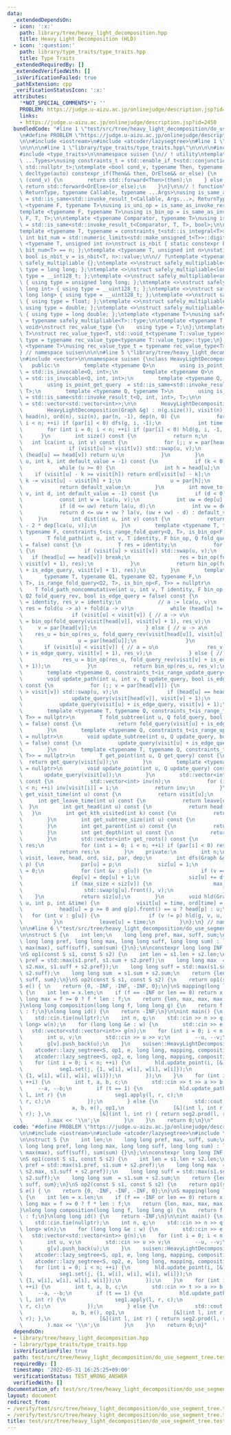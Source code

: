 ```yaml
---
data:
  _extendedDependsOn:
  - icon: ':x:'
    path: library/tree/heavy_light_decomposition.hpp
    title: Heavy Light Decomposition (HLD)
  - icon: ':question:'
    path: library/type_traits/type_traits.hpp
    title: Type Traits
  _extendedRequiredBy: []
  _extendedVerifiedWith: []
  _isVerificationFailed: true
  _pathExtension: cpp
  _verificationStatusIcon: ':x:'
  attributes:
    '*NOT_SPECIAL_COMMENTS*': ''
    PROBLEM: https://judge.u-aizu.ac.jp/onlinejudge/description.jsp?id=2450
    links:
    - https://judge.u-aizu.ac.jp/onlinejudge/description.jsp?id=2450
  bundledCode: "#line 1 \"test/src/tree/heavy_light_decomposition/do_use_segment_tree.test.cpp\"\
    \n#define PROBLEM \"https://judge.u-aizu.ac.jp/onlinejudge/description.jsp?id=2450\"\
    \n\n#include <iostream>\n#include <atcoder/lazysegtree>\n#line 1 \"library/tree/heavy_light_decomposition.hpp\"\
    \n\n\n\n#line 1 \"library/type_traits/type_traits.hpp\"\n\n\n\n#include <limits>\n\
    #include <type_traits>\n\nnamespace suisen {\n// ! utility\ntemplate <typename\
    \ ...Types>\nusing constraints_t = std::enable_if_t<std::conjunction_v<Types...>,\
    \ std::nullptr_t>;\ntemplate <bool cond_v, typename Then, typename OrElse>\nconstexpr\
    \ decltype(auto) constexpr_if(Then&& then, OrElse&& or_else) {\n    if constexpr\
    \ (cond_v) {\n        return std::forward<Then>(then);\n    } else {\n       \
    \ return std::forward<OrElse>(or_else);\n    }\n}\n\n// ! function\ntemplate <typename\
    \ ReturnType, typename Callable, typename ...Args>\nusing is_same_as_invoke_result\
    \ = std::is_same<std::invoke_result_t<Callable, Args...>, ReturnType>;\ntemplate\
    \ <typename F, typename T>\nusing is_uni_op = is_same_as_invoke_result<T, F, T>;\n\
    template <typename F, typename T>\nusing is_bin_op = is_same_as_invoke_result<T,\
    \ F, T, T>;\n\ntemplate <typename Comparator, typename T>\nusing is_comparator\
    \ = std::is_same<std::invoke_result_t<Comparator, T, T>, bool>;\n\n// ! integral\n\
    template <typename T, typename = constraints_t<std::is_integral<T>>>\nconstexpr\
    \ int bit_num = std::numeric_limits<std::make_unsigned_t<T>>::digits;\ntemplate\
    \ <typename T, unsigned int n>\nstruct is_nbit { static constexpr bool value =\
    \ bit_num<T> == n; };\ntemplate <typename T, unsigned int n>\nstatic constexpr\
    \ bool is_nbit_v = is_nbit<T, n>::value;\n\n// ?\ntemplate <typename T>\nstruct\
    \ safely_multipliable {};\ntemplate <>\nstruct safely_multipliable<int> { using\
    \ type = long long; };\ntemplate <>\nstruct safely_multipliable<long long> { using\
    \ type = __int128_t; };\ntemplate <>\nstruct safely_multipliable<unsigned int>\
    \ { using type = unsigned long long; };\ntemplate <>\nstruct safely_multipliable<unsigned\
    \ long int> { using type = __uint128_t; };\ntemplate <>\nstruct safely_multipliable<unsigned\
    \ long long> { using type = __uint128_t; };\ntemplate <>\nstruct safely_multipliable<float>\
    \ { using type = float; };\ntemplate <>\nstruct safely_multipliable<double> {\
    \ using type = double; };\ntemplate <>\nstruct safely_multipliable<long double>\
    \ { using type = long double; };\ntemplate <typename T>\nusing safely_multipliable_t\
    \ = typename safely_multipliable<T>::type;\n\ntemplate <typename T, typename =\
    \ void>\nstruct rec_value_type {\n    using type = T;\n};\ntemplate <typename\
    \ T>\nstruct rec_value_type<T, std::void_t<typename T::value_type>> {\n    using\
    \ type = typename rec_value_type<typename T::value_type>::type;\n};\ntemplate\
    \ <typename T>\nusing rec_value_type_t = typename rec_value_type<T>::type;\n\n\
    } // namespace suisen\n\n\n#line 5 \"library/tree/heavy_light_decomposition.hpp\"\
    \n#include <vector>\n\nnamespace suisen {\nclass HeavyLightDecomposition {\n \
    \   public:\n        template <typename Q>\n        using is_point_update_query\
    \ = std::is_invocable<Q, int>;\n        template <typename Q>\n        using is_range_update_query\
    \ = std::is_invocable<Q, int, int>;\n        template <typename Q, typename T>\n\
    \        using is_point_get_query  = std::is_same<std::invoke_result_t<Q, int>,\
    \ T>;\n        template <typename Q, typename T>\n        using is_range_fold_query\
    \ = std::is_same<std::invoke_result_t<Q, int, int>, T>;\n\n        using Graph\
    \ = std::vector<std::vector<int>>;\n\n        HeavyLightDecomposition() = default;\n\
    \        HeavyLightDecomposition(Graph &g) : n(g.size()), visit(n), leave(n),\
    \ head(n), ord(n), siz(n), par(n, -1), dep(n, 0) {\n            for (int i = 0;\
    \ i < n; ++i) if (par[i] < 0) dfs(g, i, -1);\n            int time = 0;\n    \
    \        for (int i = 0; i < n; ++i) if (par[i] < 0) hld(g, i, -1, time);\n  \
    \      }\n        int size() const {\n            return n;\n        }\n     \
    \   int lca(int u, int v) const {\n            for (;; v = par[head[v]]) {\n \
    \               if (visit[u] > visit[v]) std::swap(u, v);\n                if\
    \ (head[u] == head[v]) return u;\n            }\n        }\n        int la(int\
    \ u, int k, int default_value = -1) const {\n            if (k < 0) return default_value;\n\
    \            while (u >= 0) {\n                int h = head[u];\n            \
    \    if (visit[u] - k >= visit[h]) return ord[visit[u] - k];\n               \
    \ k -= visit[u] - visit[h] + 1;\n                u = par[h];\n            }\n\
    \            return default_value;\n        }\n        int move_to(int u, int\
    \ v, int d, int default_value = -1) const {\n            if (d < 0) return default_value;\n\
    \            const int w = lca(u, v);\n            int uw = dep[u] - dep[w];\n\
    \            if (d <= uw) return la(u, d);\n            int vw = dep[v] - dep[w];\n\
    \            return d <= uw + vw ? la(v, (uw + vw) - d) : default_value;\n   \
    \     }\n        int dist(int u, int v) const {\n            return dep[u] + dep[v]\
    \ - 2 * dep[lca(u, v)];\n        }\n        template <typename T, typename Q,\
    \ typename F, constraints_t<is_range_fold_query<Q, T>, is_bin_op<F, T>> = nullptr>\n\
    \        T fold_path(int u, int v, T identity, F bin_op, Q fold_query, bool is_edge_query\
    \ = false) const {\n            T res = identity;\n            for (;; v = par[head[v]])\
    \ {\n                if (visit[u] > visit[v]) std::swap(u, v);\n             \
    \   if (head[u] == head[v]) break;\n                res = bin_op(fold_query(visit[head[v]],\
    \ visit[v] + 1), res);\n            }\n            return bin_op(fold_query(visit[u]\
    \ + is_edge_query, visit[v] + 1), res);\n        }\n        template <\n     \
    \       typename T, typename Q1, typename Q2, typename F,\n            constraints_t<is_range_fold_query<Q1,\
    \ T>, is_range_fold_query<Q2, T>, is_bin_op<F, T>> = nullptr\n        >\n    \
    \    T fold_path_noncommutative(int u, int v, T identity, F bin_op, Q1 fold_query,\
    \ Q2 fold_query_rev, bool is_edge_query = false) const {\n            T res_u\
    \ = identity, res_v = identity;\n            // a := lca(u, v)\n            //\
    \ res = fold(u -> a) + fold(a -> v)\n            while (head[u] != head[v]) {\n\
    \                if (visit[u] < visit[v]) { // a -> v\n                    res_v\
    \ = bin_op(fold_query(visit[head[v]], visit[v] + 1), res_v);\n               \
    \     v = par[head[v]];\n                } else { // u -> a\n                \
    \    res_u = bin_op(res_u, fold_query_rev(visit[head[u]], visit[u] + 1));\n  \
    \                  u = par[head[u]];\n                }\n            }\n     \
    \       if (visit[u] < visit[v]) { // a = u\n                res_v = bin_op(fold_query(visit[u]\
    \ + is_edge_query, visit[v] + 1), res_v);\n            } else { // a = v\n   \
    \             res_u = bin_op(res_u, fold_query_rev(visit[v] + is_edge_query, visit[u]\
    \ + 1));\n            }\n            return bin_op(res_u, res_v);\n        }\n\
    \        template <typename Q, constraints_t<is_range_update_query<Q>> = nullptr>\n\
    \        void update_path(int u, int v, Q update_query, bool is_edge_query = false)\
    \ const {\n            for (;; v = par[head[v]]) {\n                if (visit[u]\
    \ > visit[v]) std::swap(u, v);\n                if (head[u] == head[v]) break;\n\
    \                update_query(visit[head[v]], visit[v] + 1);\n            }\n\
    \            update_query(visit[u] + is_edge_query, visit[v] + 1);\n        }\n\
    \        template <typename T, typename Q, constraints_t<is_range_fold_query<Q,\
    \ T>> = nullptr>\n        T fold_subtree(int u, Q fold_query, bool is_edge_query\
    \ = false) const {\n            return fold_query(visit[u] + is_edge_query, leave[u]);\n\
    \        }\n        template <typename Q, constraints_t<is_range_update_query<Q>>\
    \ = nullptr>\n        void update_subtree(int u, Q update_query, bool is_edge_query\
    \ = false) const {\n            update_query(visit[u] + is_edge_query, leave[u]);\n\
    \        }\n        template <typename T, typename Q, constraints_t<is_point_get_query<Q,\
    \ T>> = nullptr>\n        T get_point(int u, Q get_query) const {\n          \
    \  return get_query(visit[u]);\n        }\n        template <typename Q, constraints_t<is_point_update_query<Q>>\
    \ = nullptr>\n        void update_point(int u, Q update_query) const {\n     \
    \       update_query(visit[u]);\n        }\n        std::vector<int> inv_ids()\
    \ const {\n            std::vector<int> inv(n);\n            for (int i = 0; i\
    \ < n; ++i) inv[visit[i]] = i;\n            return inv;\n        }\n        int\
    \ get_visit_time(int u) const {\n            return visit[u];\n        }\n   \
    \     int get_leave_time(int u) const {\n            return leave[u];\n      \
    \  }\n        int get_head(int u) const {\n            return head[u];\n     \
    \   }\n        int get_kth_visited(int k) const {\n            return ord[k];\n\
    \        }\n        int get_subtree_size(int u) const {\n            return siz[u];\n\
    \        }\n        int get_parent(int u) const {\n            return par[u];\n\
    \        }\n        int get_depth(int u) const {\n            return dep[u];\n\
    \        }\n        std::vector<int> get_roots() const {\n            std::vector<int>\
    \ res;\n            for (int i = 0; i < n; ++i) if (par[i] < 0) res.push_back(i);\n\
    \            return res;\n        }\n    private:\n        int n;\n        std::vector<int>\
    \ visit, leave, head, ord, siz, par, dep;\n        int dfs(Graph &g, int u, int\
    \ p) {\n            par[u] = p;\n            siz[u] = 1;\n            int max_size\
    \ = 0;\n            for (int &v : g[u]) {\n                if (v == p) continue;\n\
    \                dep[v] = dep[u] + 1;\n                siz[u] += dfs(g, v, u);\n\
    \                if (max_size < siz[v]) {\n                    max_size = siz[v];\n\
    \                    std::swap(g[u].front(), v);\n                }\n        \
    \    }\n            return siz[u];\n        }\n        void hld(Graph &g, int\
    \ u, int p, int &time) {\n            visit[u] = time, ord[time] = u, ++time;\n\
    \            head[u] = p >= 0 and g[p].front() == u ? head[p] : u;\n         \
    \   for (int v : g[u]) {\n                if (v != p) hld(g, v, u, time);\n  \
    \          }\n            leave[u] = time;\n        }\n};\n} // namespace suisen\n\
    \n\n#line 6 \"test/src/tree/heavy_light_decomposition/do_use_segment_tree.test.cpp\"\
    \n\nstruct S {\n    int len;\n    long long pref, max, suff, sum;\n    S(int len,\
    \ long long pref, long long max, long long suff, long long sum) : len(len), pref(pref),\
    \ max(max), suff(suff), sum(sum) {}\n};\n\nconstexpr long long INF = std::numeric_limits<int>::max();\n\
    \nS op1(const S s1, const S s2) {\n    int len = s1.len + s2.len;\n    long long\
    \ pref = std::max(s1.pref, s1.sum + s2.pref);\n    long long max  = std::max({s1.max,\
    \ s2.max, s1.suff + s2.pref});\n    long long suff = std::max(s1.suff + s2.sum,\
    \ s2.suff);\n    long long sum  = s1.sum + s2.sum;\n    return {len, pref, max,\
    \ suff, sum};\n}\nS op2(const S s1, const S s2) {\n    return op1(s2, s1);\n}\n\
    S e() { \n    return {0, -INF, -INF, -INF, 0};\n}\nS mapping(long long f, S x)\
    \ {\n    int len = x.len;\n    if (f == -INF or len == 0) return x;\n    long\
    \ long max = f >= 0 ? f * len : f;\n    return {len, max, max, max, f * len};\n\
    }\nlong long composition(long long f, long long g) {\n    return f == -INF ? g\
    \ : f;\n}\nlong long id() {\n    return -INF;\n}\n\nint main() {\n    std::ios::sync_with_stdio(false);\n\
    \    std::cin.tie(nullptr);\n    int n, q;\n    std::cin >> n >> q;\n    std::vector<long\
    \ long> w(n);\n    for (long long &e : w) {\n        std::cin >> e;\n    }\n \
    \   std::vector<std::vector<int>> g(n);\n    for (int i = 0; i < n - 1; ++i) {\n\
    \        int u, v;\n        std::cin >> u >> v;\n        --u, --v;\n        g[u].push_back(v);\n\
    \        g[v].push_back(u);\n    }\n    suisen::HeavyLightDecomposition hld(g);\n\
    \    atcoder::lazy_segtree<S, op1, e, long long, mapping, composition, id> seg1(n);\n\
    \    atcoder::lazy_segtree<S, op2, e, long long, mapping, composition, id> seg2(n);\n\
    \    for (int i = 0; i < n; ++i) {\n        hld.update_point(i, [&](int j) {\n\
    \            seg1.set(j, {1, w[i], w[i], w[i], w[i]});\n            seg2.set(j,\
    \ {1, w[i], w[i], w[i], w[i]});\n        });\n    }\n    for (int i = 0; i < q;\
    \ ++i) {\n        int t, a, b, c;\n        std::cin >> t >> a >> b >> c;\n   \
    \     --a, --b;\n        if (t == 1) {\n            hld.update_path(a, b, [&](int\
    \ l, int r) {\n                seg1.apply(l, r, c);\n                seg2.apply(l,\
    \ r, c);\n            });\n        } else {\n            std::cout << hld.fold_path_noncommutative(\n\
    \                a, b, e(), op1,\n                [&](int l, int r) { return seg1.prod(l,\
    \ r); },\n                [&](int l, int r) { return seg2.prod(l, r); }\n    \
    \        ).max << '\\n';\n        }\n    }\n    return 0;\n}\n"
  code: "#define PROBLEM \"https://judge.u-aizu.ac.jp/onlinejudge/description.jsp?id=2450\"\
    \n\n#include <iostream>\n#include <atcoder/lazysegtree>\n#include \"library/tree/heavy_light_decomposition.hpp\"\
    \n\nstruct S {\n    int len;\n    long long pref, max, suff, sum;\n    S(int len,\
    \ long long pref, long long max, long long suff, long long sum) : len(len), pref(pref),\
    \ max(max), suff(suff), sum(sum) {}\n};\n\nconstexpr long long INF = std::numeric_limits<int>::max();\n\
    \nS op1(const S s1, const S s2) {\n    int len = s1.len + s2.len;\n    long long\
    \ pref = std::max(s1.pref, s1.sum + s2.pref);\n    long long max  = std::max({s1.max,\
    \ s2.max, s1.suff + s2.pref});\n    long long suff = std::max(s1.suff + s2.sum,\
    \ s2.suff);\n    long long sum  = s1.sum + s2.sum;\n    return {len, pref, max,\
    \ suff, sum};\n}\nS op2(const S s1, const S s2) {\n    return op1(s2, s1);\n}\n\
    S e() { \n    return {0, -INF, -INF, -INF, 0};\n}\nS mapping(long long f, S x)\
    \ {\n    int len = x.len;\n    if (f == -INF or len == 0) return x;\n    long\
    \ long max = f >= 0 ? f * len : f;\n    return {len, max, max, max, f * len};\n\
    }\nlong long composition(long long f, long long g) {\n    return f == -INF ? g\
    \ : f;\n}\nlong long id() {\n    return -INF;\n}\n\nint main() {\n    std::ios::sync_with_stdio(false);\n\
    \    std::cin.tie(nullptr);\n    int n, q;\n    std::cin >> n >> q;\n    std::vector<long\
    \ long> w(n);\n    for (long long &e : w) {\n        std::cin >> e;\n    }\n \
    \   std::vector<std::vector<int>> g(n);\n    for (int i = 0; i < n - 1; ++i) {\n\
    \        int u, v;\n        std::cin >> u >> v;\n        --u, --v;\n        g[u].push_back(v);\n\
    \        g[v].push_back(u);\n    }\n    suisen::HeavyLightDecomposition hld(g);\n\
    \    atcoder::lazy_segtree<S, op1, e, long long, mapping, composition, id> seg1(n);\n\
    \    atcoder::lazy_segtree<S, op2, e, long long, mapping, composition, id> seg2(n);\n\
    \    for (int i = 0; i < n; ++i) {\n        hld.update_point(i, [&](int j) {\n\
    \            seg1.set(j, {1, w[i], w[i], w[i], w[i]});\n            seg2.set(j,\
    \ {1, w[i], w[i], w[i], w[i]});\n        });\n    }\n    for (int i = 0; i < q;\
    \ ++i) {\n        int t, a, b, c;\n        std::cin >> t >> a >> b >> c;\n   \
    \     --a, --b;\n        if (t == 1) {\n            hld.update_path(a, b, [&](int\
    \ l, int r) {\n                seg1.apply(l, r, c);\n                seg2.apply(l,\
    \ r, c);\n            });\n        } else {\n            std::cout << hld.fold_path_noncommutative(\n\
    \                a, b, e(), op1,\n                [&](int l, int r) { return seg1.prod(l,\
    \ r); },\n                [&](int l, int r) { return seg2.prod(l, r); }\n    \
    \        ).max << '\\n';\n        }\n    }\n    return 0;\n}"
  dependsOn:
  - library/tree/heavy_light_decomposition.hpp
  - library/type_traits/type_traits.hpp
  isVerificationFile: true
  path: test/src/tree/heavy_light_decomposition/do_use_segment_tree.test.cpp
  requiredBy: []
  timestamp: '2022-05-31 16:25:25+09:00'
  verificationStatus: TEST_WRONG_ANSWER
  verifiedWith: []
documentation_of: test/src/tree/heavy_light_decomposition/do_use_segment_tree.test.cpp
layout: document
redirect_from:
- /verify/test/src/tree/heavy_light_decomposition/do_use_segment_tree.test.cpp
- /verify/test/src/tree/heavy_light_decomposition/do_use_segment_tree.test.cpp.html
title: test/src/tree/heavy_light_decomposition/do_use_segment_tree.test.cpp
---
```

